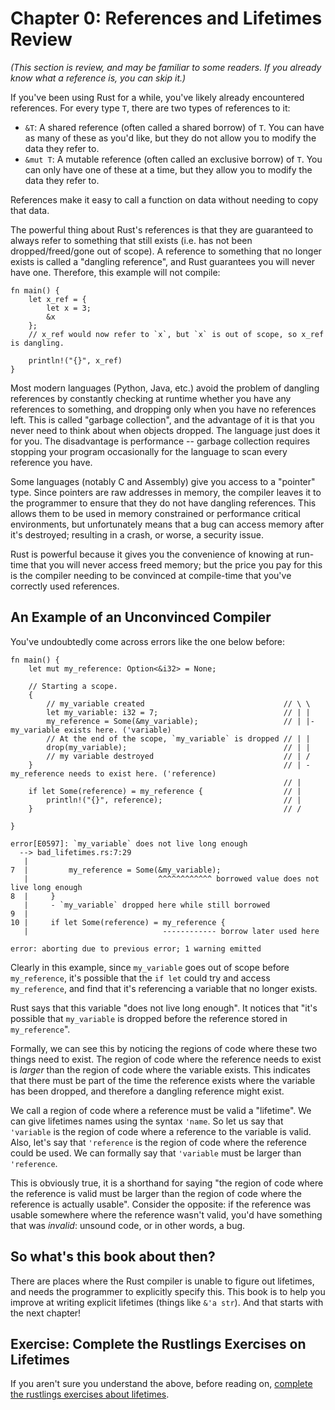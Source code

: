 # Chapter 0: References and Lifetimes Review

*(This section is review, and may be familiar to some readers.
 If you already know what a reference is, you can skip it.)*

If you've been using Rust for a while, you've likely already encountered
references. For every type `T`, there are two types of references to it:

 - `&T`: A shared reference (often called a shared borrow) of `T`. You can have
   as many of these as you'd like, but they do not allow you to modify the 
   data they refer to.
 - `&mut T`: A mutable reference (often called an exclusive borrow) of `T`.
   You can only have one of these at a time, but they allow you to modify
   the data they refer to.

References make it easy to call a function on data
without needing to copy that data.

The powerful thing about Rust's references is that they are guaranteed to always
refer to something that still exists (i.e. has not been dropped/freed/gone out
of scope). A reference to something that no longer exists is called a "dangling
reference", and Rust guarantees you will never have one. Therefore, this example
will not compile:

```rust,ignore
fn main() {
    let x_ref = {
        let x = 3;
        &x
    };
    // x_ref would now refer to `x`, but `x` is out of scope, so x_ref is dangling.
   
    println!("{}", x_ref)
}
```

Most modern languages (Python, Java, etc.) avoid the problem of dangling references
by constantly checking at runtime whether you have any references to something, and
dropping only when you have no references left. This is
called "garbage collection", and the advantage of it is that you never need
to think about when objects dropped. The language just 
does it for you. The disadvantage is performance -- garbage collection requires
stopping your program occasionally for the language to scan every reference you have.

Some languages (notably C and Assembly) give you access to a
"pointer" type. Since pointers are raw addresses in memory, the compiler leaves
it to the programmer to ensure that they do not have dangling references. This
allows them to be used in memory constrained or performance critical
environments, but unfortunately means that a bug can access memory after it's
destroyed; resulting in a crash, or worse, a security issue.

Rust is powerful because it gives you the convenience of knowing at run-time
that you will never access freed memory; but the price you pay for this is
the compiler needing to be convinced at compile-time that you've
correctly used references.

## An Example of an Unconvinced Compiler

You've undoubtedly come across errors like the one below before:

```rust,ignore
fn main() {
    let mut my_reference: Option<&i32> = None;

    // Starting a scope.
    {
        // my_variable created                               // \ \
        let my_variable: i32 = 7;                            // | |
        my_reference = Some(&my_variable);                   // | |- my_variable exists here. ('variable)
        // At the end of the scope, `my_variable` is dropped // | |
        drop(my_variable);                                   // | |
        // my variable destroyed                             // | /
    }                                                        // | - my_reference needs to exist here. ('reference)
                                                             // |
    if let Some(reference) = my_reference {                  // |
        println!("{}", reference);                           // |
    }                                                        // /

}
```

```
error[E0597]: `my_variable` does not live long enough
  --> bad_lifetimes.rs:7:29
   |
7  |         my_reference = Some(&my_variable);
   |                             ^^^^^^^^^^^^ borrowed value does not live long enough
8  |     }
   |     - `my_variable` dropped here while still borrowed
9  |
10 |     if let Some(reference) = my_reference {
   |                              ------------ borrow later used here

error: aborting due to previous error; 1 warning emitted

```

Clearly in this example, since `my_variable` goes out of scope before `my_reference`,
it's possible that the `if let` could try and access `my_reference`, and find that
it's referencing a variable that no longer exists.

Rust says that this variable "does not live long enough". It notices that
"it's possible that `my_variable` is dropped before the reference stored in `my_reference`".

Formally, we can see this by noticing the regions of code where these two
things need to exist. The region of code where the reference needs to exist
is *larger* than the region of code where the variable exists. This indicates
that there must be part of the time the reference exists where the variable
has been dropped, and therefore a dangling reference might exist.

We call a region of code where a reference must be valid a "lifetime". We can
give lifetimes names using the syntax `'name`. So let us say that `'variable`
is the region of code where a reference to the variable is valid.
Also, let's say that `'reference` is the region of code where the reference
could be used. We can formally say that `'variable` must be larger than `'reference`.

This is obviously true, it is a shorthand for saying "the region of code where the reference is valid
must be larger than the region of code where the reference is actually usable". Consider
the opposite: if the reference was usable somewhere where the reference wasn't valid, you'd
have something that was *invalid*: unsound code, or in other words, a bug.

## So what's this book about then?

There are places where the Rust compiler is unable to figure out lifetimes, and
needs the programmer to explicitly specify this. This book is to help you
improve at writing explicit lifetimes (things like `&'a str`). And that starts
with the next chapter!

## Exercise: Complete the Rustlings Exercises on Lifetimes

If you aren't sure you understand the above, before reading on,
[complete the rustlings exercises about lifetimes](https://github.com/rust-lang/rustlings/tree/main/exercises/lifetimes).
